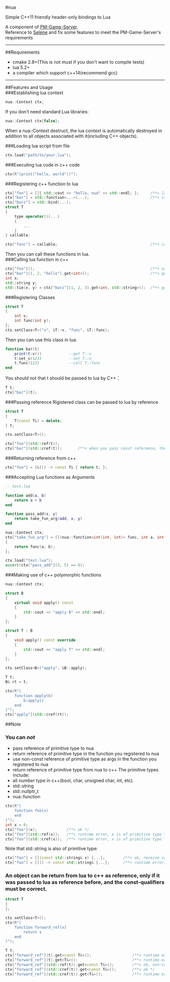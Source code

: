 #nua

Simple C++11 friendly header-only bindings to Lua  

A component of [PM-Game-Server](https://github.com/lucklove/PM-Game-Server).   
Reference to [Selene](https://github.com/jeremyong/Selene) and fix some features to meet the PM-Game-Server's requirements   

---

##Requirements
- cmake 2.8+(This is not must if you don't want to compile tests)  
- lua 5.2+
- a compiler which support c++14(recommend gcc)  

---

##Features and Usage  
###Establishing lua context  
```c++
nua::Context ctx;
```
If you don't need standard Lua libraries:  
```c++
nua::Context ctx{false};
```
When a nua::Context destruct, the lua context is automatically destroyed in addition to all objects associated with it(including C++ objects). 

###Loading lua script from file  
```c++
ctx.load("path/to/your.lua");
```

###Executing lua code in c++ code    
```c++
ctx(R"(print("hello, world"))");
```

###Registering c++ function to lua  
``` c++
ctx["foo"] = []{ std::cout << "hello, nua" << std::endl; };     /**< lambda */
ctx["bar"] = std::function<...>(...);                           /**< stl function */
ctx["barz"] = std::bind(...);                                    
struct T
{
    type operator()(...)
    {
        ...
    }
} callable;

ctx["func"] = callable;                                         /**< callable object */
```  
Then you can call these functions in lua.    
###Calling lua function in c++  
```c++
ctx["foo"]();                                                   /**< no return, no parameter */
ctx["bar"](1, 2, "hello").get<int>();                           /**< get return value with type of int */
int x;
std::string y;
std::tie(x, y) = ctx["barz"](1, 2, 3).get<int, std::string>();  /**< get more than one return value */
```

###Registering Classes  
```c++
struct T
{
    int v;
    int func(int y);
};
ctx.setClass<T>("v", &T::v, "func", &T::func);
```
Then you can use this class in lua:
```lua
function bar(t)
    print(t:v())            --get T::v
    t:set_v(123)            --set T::v
    t:func(123)             --call T::func
end
```
You should not that t should be passed to lua by C++：  
```c++
T t;
ctx["bar"](t);
```

###Passing reference
Rigistered class can be passed to lua by reference  
```c++
struct T
{
    T(const T&) = delete;
} t;

ctx.setClass<T>();

ctx["foo"](std::ref(t));
ctx["bar"](std::cref(t));       /**< when you pass const reference, the set_xxx functions will be omited as well as non-const member function */
```

###Returning reference from c++  
```c++
ctx["foo"] = [&]() -> const T& { return t; };
```

###Accepting Lua functions as Arguments  
```lua
-- test.lua

function add(a, b)
    return a + b 
end

function pass_add(x, y)
    return take_fun_arg(add, x, y)
end
```

```c++
nua::Context ctx;
ctx["take_fun_arg"] = [](nua::function<int(int, int)> func, int a, int b)
{
    return func(a, b); 
};

ctx.load("test.lua");
assert(ctx["pass_add"](3, 5) == 8);
```

###Making use of c++ polymorphic functions  
```c++
nua::Context ctx;

struct B
{
    virtual void apply() const
    {
        std::cout << "apply B" << std::endl;
    }
};

struct T : B
{
    void apply() const override
    {
        std::cout << "apply T" << std::endl;
    }
};

ctx.setClass<B>("apply", &B::apply);

T t;
B& rt = t;

ctx(R"(
    function apply(b)
        b:apply()
    end
)");
ctx["apply"](std::cref(rt));
```

##Note
### You can *not* 
- pass reference of primitive type to nua
- return reference of primitive type in the function you registered to nua
- use non-const reference of primitive type as args in the function you registered to nua
- return reference of primitive type from nua to c++
The primitive types include:
- all number type in c++(bool, char, unsigned char, int, etc).
- std::string
- std::nullptr_t
- nua::function
```c++
ctx(R"(
    function foo(x)
    end 
)");
int x = 0;
ctx["foo"](x);             /**< ok */  
ctx["foo"](std::ref(x));   /**< runtime error, x is of primitive type */  
ctx["foo"](std::cref(x));  /**< runtime error, x is of primitive type */  
```

Note that std::string is also of primitive type:
```c++
ctx["foo"] = [](const std::string& s) {...};        /**< ok, receive const reference of primitive type */  
ctx["foo"] = []() -> const std::string& {...};      /**< runtime error, return reference of primitive type */  
```
### An object can be return from lua to c++ as reference, only if it was passed to lua as reference before, and the const-qualiﬁers must be correct.
```c++
struct T
{
};

ctx.setClass<T>();
ctx(R"(
    function forward_ref(x)
        return x
    end
)");

T t;
ctx["forward_ref"](t).get<const T&>();                  /**< runtime error, expect a reference of a non-reference object */
ctx["forward_ref"](t).get<T&>();                        /**< runtime error, expect a reference of a non-reference object */
ctx["forward_ref"](std::ref(t)).get<const T&>();        /**< ok, non-const reference can be translate to its' const version */
ctx["forward_ref"](std::cref(t)).get<const T&>();       /**< ok */
ctx["forward_ref"](std::cref(t)).get<T&>();             /**< runtime error, const reference can't be translate to non-const one */
```

